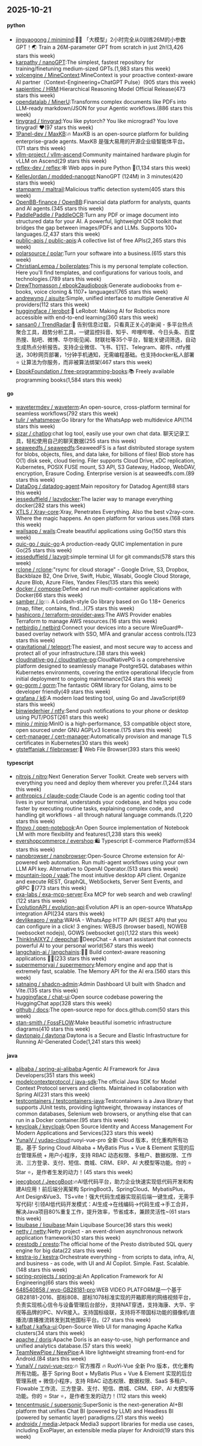 ## 2025-10-21

#### python
* [jingyaogong / minimind](https://github.com/jingyaogong/minimind):🚀🚀 「大模型」2小时完全从0训练26M的小参数GPT！🌏 Train a 26M-parameter GPT from scratch in just 2h!(3,426 stars this week)
* [karpathy / nanoGPT](https://github.com/karpathy/nanoGPT):The simplest, fastest repository for training/finetuning medium-sized GPTs.(1,983 stars this week)
* [volcengine / MineContext](https://github.com/volcengine/MineContext):MineContext is your proactive context-aware AI partner（Context-Engineering+ChatGPT Pulse）(905 stars this week)
* [sapientinc / HRM](https://github.com/sapientinc/HRM):Hierarchical Reasoning Model Official Release(473 stars this week)
* [opendatalab / MinerU](https://github.com/opendatalab/MinerU):Transforms complex documents like PDFs into LLM-ready markdown/JSON for your Agentic workflows.(886 stars this week)
* [tinygrad / tinygrad](https://github.com/tinygrad/tinygrad):You like pytorch? You like micrograd? You love tinygrad! ❤️(97 stars this week)
* [1Panel-dev / MaxKB](https://github.com/1Panel-dev/MaxKB):🔥 MaxKB is an open-source platform for building enterprise-grade agents. MaxKB 是强大易用的开源企业级智能体平台。(171 stars this week)
* [vllm-project / vllm-ascend](https://github.com/vllm-project/vllm-ascend):Community maintained hardware plugin for vLLM on Ascend(29 stars this week)
* [reflex-dev / reflex](https://github.com/reflex-dev/reflex):🕸️ Web apps in pure Python 🐍(1,134 stars this week)
* [KellerJordan / modded-nanogpt](https://github.com/KellerJordan/modded-nanogpt):NanoGPT (124M) in 3 minutes(420 stars this week)
* [stamparm / maltrail](https://github.com/stamparm/maltrail):Malicious traffic detection system(405 stars this week)
* [OpenBB-finance / OpenBB](https://github.com/OpenBB-finance/OpenBB):Financial data platform for analysts, quants and AI agents.(345 stars this week)
* [PaddlePaddle / PaddleOCR](https://github.com/PaddlePaddle/PaddleOCR):Turn any PDF or image document into structured data for your AI. A powerful, lightweight OCR toolkit that bridges the gap between images/PDFs and LLMs. Supports 100+ languages.(2,437 stars this week)
* [public-apis / public-apis](https://github.com/public-apis/public-apis):A collective list of free APIs(2,265 stars this week)
* [polarsource / polar](https://github.com/polarsource/polar):Turn your software into a business.(615 stars this week)
* [ChristianLempa / boilerplates](https://github.com/ChristianLempa/boilerplates):This is my personal template collection. Here you'll find templates, and configurations for various tools, and technologies.(789 stars this week)
* [DrewThomasson / ebook2audiobook](https://github.com/DrewThomasson/ebook2audiobook):Generate audiobooks from e-books, voice cloning & 1107+ languages!(765 stars this week)
* [andrewyng / aisuite](https://github.com/andrewyng/aisuite):Simple, unified interface to multiple Generative AI providers(112 stars this week)
* [huggingface / lerobot](https://github.com/huggingface/lerobot):🤗 LeRobot: Making AI for Robotics more accessible with end-to-end learning(360 stars this week)
* [sansan0 / TrendRadar](https://github.com/sansan0/TrendRadar):🎯 告别信息过载，只看真正关心的新闻 - 多平台热点聚合工具，趋势分析工具，一键监控抖音、知乎、哔哩哔哩、今日头条、百度热搜、贴吧、微博、华尔街见闻、财联社等35个平台，智能关键词筛选，自动生成热点分析报告。支持企业微信、飞书、钉钉、Telegram、邮件、ntfy推送，30秒网页部署，1分钟手机通知，无需编程基础。也支持docker私人部署⭐ 让算法为你服务，而非被算法绑架(467 stars this week)
* [EbookFoundation / free-programming-books](https://github.com/EbookFoundation/free-programming-books):📚 Freely available programming books(1,584 stars this week)

#### go
* [wavetermdev / waveterm](https://github.com/wavetermdev/waveterm):An open-source, cross-platform terminal for seamless workflows(792 stars this week)
* [tulir / whatsmeow](https://github.com/tulir/whatsmeow):Go library for the WhatsApp web multidevice API(114 stars this week)
* [sjzar / chatlog](https://github.com/sjzar/chatlog):chat log tool, easily use your own chat data. 聊天记录工具，轻松使用自己的聊天数据(255 stars this week)
* [seaweedfs / seaweedfs](https://github.com/seaweedfs/seaweedfs):SeaweedFS is a fast distributed storage system for blobs, objects, files, and data lake, for billions of files! Blob store has O(1) disk seek, cloud tiering. Filer supports Cloud Drive, xDC replication, Kubernetes, POSIX FUSE mount, S3 API, S3 Gateway, Hadoop, WebDAV, encryption, Erasure Coding. Enterprise version is at seaweedfs.com.(89 stars this week)
* [DataDog / datadog-agent](https://github.com/DataDog/datadog-agent):Main repository for Datadog Agent(88 stars this week)
* [jesseduffield / lazydocker](https://github.com/jesseduffield/lazydocker):The lazier way to manage everything docker(282 stars this week)
* [XTLS / Xray-core](https://github.com/XTLS/Xray-core):Xray, Penetrates Everything. Also the best v2ray-core. Where the magic happens. An open platform for various uses.(168 stars this week)
* [wailsapp / wails](https://github.com/wailsapp/wails):Create beautiful applications using Go(150 stars this week)
* [quic-go / quic-go](https://github.com/quic-go/quic-go):A production-ready QUIC implementation in pure Go(25 stars this week)
* [jesseduffield / lazygit](https://github.com/jesseduffield/lazygit):simple terminal UI for git commands(578 stars this week)
* [rclone / rclone](https://github.com/rclone/rclone):"rsync for cloud storage" - Google Drive, S3, Dropbox, Backblaze B2, One Drive, Swift, Hubic, Wasabi, Google Cloud Storage, Azure Blob, Azure Files, Yandex Files(135 stars this week)
* [docker / compose](https://github.com/docker/compose):Define and run multi-container applications with Docker(66 stars this week)
* [samber / lo](https://github.com/samber/lo):💥 A Lodash-style Go library based on Go 1.18+ Generics (map, filter, contains, find...)(75 stars this week)
* [hashicorp / terraform-provider-aws](https://github.com/hashicorp/terraform-provider-aws):The AWS Provider enables Terraform to manage AWS resources.(16 stars this week)
* [netbirdio / netbird](https://github.com/netbirdio/netbird):Connect your devices into a secure WireGuard®-based overlay network with SSO, MFA and granular access controls.(123 stars this week)
* [gravitational / teleport](https://github.com/gravitational/teleport):The easiest, and most secure way to access and protect all of your infrastructure.(38 stars this week)
* [cloudnative-pg / cloudnative-pg](https://github.com/cloudnative-pg/cloudnative-pg):CloudNativePG is a comprehensive platform designed to seamlessly manage PostgreSQL databases within Kubernetes environments, covering the entire operational lifecycle from initial deployment to ongoing maintenance(124 stars this week)
* [go-gorm / gorm](https://github.com/go-gorm/gorm):The fantastic ORM library for Golang, aims to be developer friendly(49 stars this week)
* [grafana / k6](https://github.com/grafana/k6):A modern load testing tool, using Go and JavaScript(69 stars this week)
* [binwiederhier / ntfy](https://github.com/binwiederhier/ntfy):Send push notifications to your phone or desktop using PUT/POST(261 stars this week)
* [minio / minio](https://github.com/minio/minio):MinIO is a high-performance, S3 compatible object store, open sourced under GNU AGPLv3 license.(175 stars this week)
* [cert-manager / cert-manager](https://github.com/cert-manager/cert-manager):Automatically provision and manage TLS certificates in Kubernetes(30 stars this week)
* [gtsteffaniak / filebrowser](https://github.com/gtsteffaniak/filebrowser):📂 Web File Browser(393 stars this week)

#### typescript
* [nitrojs / nitro](https://github.com/nitrojs/nitro):Next Generation Server Toolkit. Create web servers with everything you need and deploy them wherever you prefer.(1,244 stars this week)
* [anthropics / claude-code](https://github.com/anthropics/claude-code):Claude Code is an agentic coding tool that lives in your terminal, understands your codebase, and helps you code faster by executing routine tasks, explaining complex code, and handling git workflows - all through natural language commands.(1,220 stars this week)
* [lfnovo / open-notebook](https://github.com/lfnovo/open-notebook):An Open Source implementation of Notebook LM with more flexibility and features(1,238 stars this week)
* [evershopcommerce / evershop](https://github.com/evershopcommerce/evershop):🛍️ Typescript E-commerce Platform(634 stars this week)
* [nanobrowser / nanobrowser](https://github.com/nanobrowser/nanobrowser):Open-Source Chrome extension for AI-powered web automation. Run multi-agent workflows using your own LLM API key. Alternative to OpenAI Operator.(513 stars this week)
* [mountain-loop / yaak](https://github.com/mountain-loop/yaak):The most intuitive desktop API client. Organize and execute REST, GraphQL, WebSockets, Server Sent Events, and gRPC 🦬(773 stars this week)
* [exa-labs / exa-mcp-server](https://github.com/exa-labs/exa-mcp-server):Exa MCP for web search and web crawling!(122 stars this week)
* [EvolutionAPI / evolution-api](https://github.com/EvolutionAPI/evolution-api):Evolution API is an open-source WhatsApp integration API(234 stars this week)
* [devlikeapro / waha](https://github.com/devlikeapro/waha):WAHA - WhatsApp HTTP API (REST API) that you can configure in a click! 3 engines: WEBJS (browser based), NOWEB (websocket nodejs), GOWS (websocket go)(1,122 stars this week)
* [ThinkInAIXYZ / deepchat](https://github.com/ThinkInAIXYZ/deepchat):🐬DeepChat - A smart assistant that connects powerful AI to your personal world(567 stars this week)
* [langchain-ai / langchainjs](https://github.com/langchain-ai/langchainjs):🦜🔗 Build context-aware reasoning applications 🦜🔗(233 stars this week)
* [supermemoryai / supermemory](https://github.com/supermemoryai/supermemory):Memory engine and app that is extremely fast, scalable. The Memory API for the AI era.(560 stars this week)
* [satnaing / shadcn-admin](https://github.com/satnaing/shadcn-admin):Admin Dashboard UI built with Shadcn and Vite.(135 stars this week)
* [huggingface / chat-ui](https://github.com/huggingface/chat-ui):Open source codebase powering the HuggingChat app(328 stars this week)
* [github / docs](https://github.com/github/docs):The open-source repo for docs.github.com(50 stars this week)
* [stan-smith / FossFLOW](https://github.com/stan-smith/FossFLOW):Make beautiful isometric infrastructure diagrams(410 stars this week)
* [daytonaio / daytona](https://github.com/daytonaio/daytona):Daytona is a Secure and Elastic Infrastructure for Running AI-Generated Code(1,241 stars this week)

#### java
* [alibaba / spring-ai-alibaba](https://github.com/alibaba/spring-ai-alibaba):Agentic AI Framework for Java Developers(351 stars this week)
* [modelcontextprotocol / java-sdk](https://github.com/modelcontextprotocol/java-sdk):The official Java SDK for Model Context Protocol servers and clients. Maintained in collaboration with Spring AI(231 stars this week)
* [testcontainers / testcontainers-java](https://github.com/testcontainers/testcontainers-java):Testcontainers is a Java library that supports JUnit tests, providing lightweight, throwaway instances of common databases, Selenium web browsers, or anything else that can run in a Docker container.(95 stars this week)
* [keycloak / keycloak](https://github.com/keycloak/keycloak):Open Source Identity and Access Management For Modern Applications and Services(323 stars this week)
* [YunaiV / yudao-cloud](https://github.com/YunaiV/yudao-cloud):ruoyi-vue-pro 全新 Cloud 版本，优化重构所有功能。基于 Spring Cloud Alibaba + MyBatis Plus + Vue & Element 实现的后台管理系统 + 用户小程序，支持 RBAC 动态权限、多租户、数据权限、工作流、三方登录、支付、短信、商城、CRM、ERP、AI 大模型等功能。你的 ⭐️ Star ⭐️，是作者生发的动力！(45 stars this week)
* [jeecgboot / JeecgBoot](https://github.com/jeecgboot/JeecgBoot):🔥AI低代码平台，助力企业快速实现低代码开发和构建AI应用！前后端分离架构 SpringBoot3，SpringCloud、MybatisPlus，Ant Design&Vue3、TS+vite！强大代码生成器实现前后端一键生成，无需手写代码! 引领AI低代码开发模式：AI生成→在线编码→代码生成→手工合并，解决Java项目80%重复工作，提升效率，节省成本，兼顾灵活性~(61 stars this week)
* [liquibase / liquibase](https://github.com/liquibase/liquibase):Main Liquibase Source(36 stars this week)
* [netty / netty](https://github.com/netty/netty):Netty project - an event-driven asynchronous network application framework(30 stars this week)
* [prestodb / presto](https://github.com/prestodb/presto):The official home of the Presto distributed SQL query engine for big data(22 stars this week)
* [kestra-io / kestra](https://github.com/kestra-io/kestra):Orchestrate everything - from scripts to data, infra, AI, and business - as code, with UI and AI Copilot. Simple. Fast. Scalable.(148 stars this week)
* [spring-projects / spring-ai](https://github.com/spring-projects/spring-ai):An Application Framework for AI Engineering(66 stars this week)
* [648540858 / wvp-GB28181-pro](https://github.com/648540858/wvp-GB28181-pro):WEB VIDEO PLATFORM是一个基于GB28181-2016、部标808、部标1078标准实现的开箱即用的网络视频平台，负责实现核心信令与设备管理后台部分，支持NAT穿透，支持海康、大华、宇视等品牌的IPC、NVR接入。支持国标级联，支持将不带国标功能的摄像机/直播流/直播推流转发到其他国标平台。(27 stars this week)
* [kafbat / kafka-ui](https://github.com/kafbat/kafka-ui):Open-Source Web UI for managing Apache Kafka clusters(34 stars this week)
* [apache / doris](https://github.com/apache/doris):Apache Doris is an easy-to-use, high performance and unified analytics database.(57 stars this week)
* [TeamNewPipe / NewPipe](https://github.com/TeamNewPipe/NewPipe):A libre lightweight streaming front-end for Android.(84 stars this week)
* [YunaiV / ruoyi-vue-pro](https://github.com/YunaiV/ruoyi-vue-pro):🔥 官方推荐 🔥 RuoYi-Vue 全新 Pro 版本，优化重构所有功能。基于 Spring Boot + MyBatis Plus + Vue & Element 实现的后台管理系统 + 微信小程序，支持 RBAC 动态权限、数据权限、SaaS 多租户、Flowable 工作流、三方登录、支付、短信、商城、CRM、ERP、AI 大模型等功能。你的 ⭐️ Star ⭐️，是作者生发的动力！(112 stars this week)
* [tencentmusic / supersonic](https://github.com/tencentmusic/supersonic):SuperSonic is the next-generation AI+BI platform that unifies Chat BI (powered by LLM) and Headless BI (powered by semantic layer) paradigms.(21 stars this week)
* [androidx / media](https://github.com/androidx/media):Jetpack Media3 support libraries for media use cases, including ExoPlayer, an extensible media player for Android(19 stars this week)
